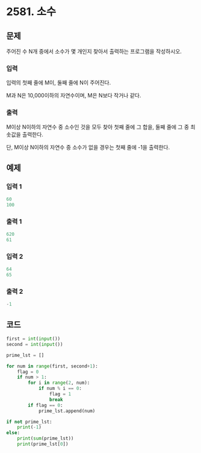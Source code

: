 # 2581. 소수



## 문제

주어진 수 N개 중에서 소수가 몇 개인지 찾아서 출력하는 프로그램을 작성하시오.



### 입력

입력의 첫째 줄에 M이, 둘째 줄에 N이 주어진다.

M과 N은 10,000이하의 자연수이며, M은 N보다 작거나 같다.

### 출력

M이상 N이하의 자연수 중 소수인 것을 모두 찾아 첫째 줄에 그 합을, 둘째 줄에 그 중 최솟값을 출력한다. 

단, M이상 N이하의 자연수 중 소수가 없을 경우는 첫째 줄에 -1을 출력한다.



## 예제

### 입력 1

```python
60
100
```

### 출력 1

```python
620
61
```



### 입력 2

```python
64
65
```

### 출력 2

```python
-1
```





## 코드

```python
first = int(input())
second = int(input())

prime_lst = []

for num in range(first, second+1):
    flag = 0
    if num > 1:
        for i in range(2, num):
            if num % i == 0:
                flag = 1
                break
        if flag == 0:
            prime_lst.append(num)

if not prime_lst:
    print(-1)
else:
    print(sum(prime_lst))
    print(prime_lst[0])

```













